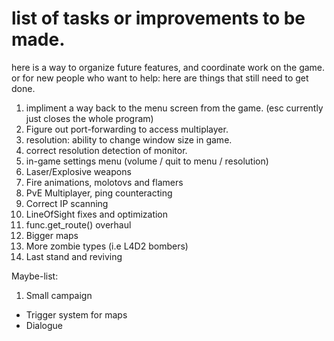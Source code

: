 # list of tasks or improvements to be made.

here is a way to organize future features, and coordinate work on the game.
or for new people who want to help: here are things that still need to get done.


1. impliment a way back to the menu screen from the game. (esc currently just closes the whole program)
2. Figure out port-forwarding to access multiplayer.
3. resolution: ability to change window size in game.
4. correct resolution detection of monitor.
5. in-game settings menu (volume / quit to menu / resolution)
6. Laser/Explosive weapons
7. Fire animations, molotovs and flamers
8. PvE Multiplayer, ping counteracting
9. Correct IP scanning
10. LineOfSight fixes and optimization
11. func.get_route() overhaul
12. Bigger maps
13. More zombie types (i.e L4D2 bombers)
14. Last stand and reviving

Maybe-list:
1. Small campaign
- Trigger system for maps
- Dialogue
